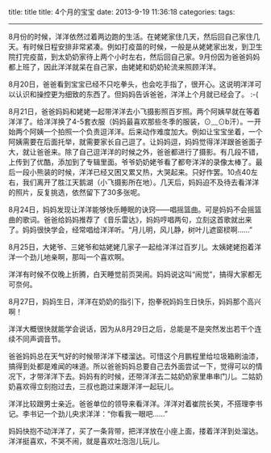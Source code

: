 


title: title
title: 4个月的宝宝
date: 2013-9-19 11:36:18
categories:
tags: 

---


8月份的时候，洋洋依然过着两边跑的生活。在姥姥家住几天，然后回自己家住几天。有时候日程安排非常紧凑。例如打疫苗的时候，一般是从姥姥家出发，到卫生院打完疫苗，到太奶奶家待上两个小时左右，然后回自己家。9月份因为爸爸妈妈都上班了，因此洋洋就呆在自己家，由姥姥和奶奶轮流来照顾洋洋。

8月20日，爸爸看到宝宝已经不只吃拳头，也会吃手指了，很开心。这说明洋洋可以认识和操控更为细致的东西了。但妈妈告诉爸爸，洋洋上个月就已经会了。 :-(

8月21日，爸爸妈妈和姥姥一起带洋洋去小飞摄影照百岁照。两个阿姨早就在等着洋洋了。给洋洋换了4-5套衣服（妈妈最喜欢那些冬季的服装，⊙﹏⊙b汗）。一开始两个阿姨一个拍照一个负责逗洋洋。后来动作难度加大。例如让宝宝坐着，一个阿姨需要在后面托举，就需要家长自己逗了。让妈妈逗，妈妈觉得洋洋跟爸爸面子大，就让爸爸来。除了自己逗洋洋的时候之外，爸爸都进行了摄影。有几段不错，上传到了优酷，添加到了专辑里面。爷爷奶奶姥爷看了都夸洋洋的录像太棒了。最后一段小熊装的时候，洋洋已经又困又累又热，大哭起来。只好作罢。10点40左右，我们离开了胜江天鹅湖（小飞摄影所在地）。几天后，妈妈迫不及待去看洋洋的照片，反复挑选，依然留下了30多张呢。

8月24日，妈妈发现让洋洋能够快乐睡眠的诀窍——唱摇篮曲。可是妈妈不会摇篮曲的歌词。爸爸给妈妈推荐了《音乐雷达》，妈妈哼唱两句，立刻这首歌就出来了。妈妈很快学会，经常唱给洋洋听。“月儿明，风儿静，树叶儿遮窗棂啊……”

8月25日，大姥爷、三姥爷和姑姥姥几家子一起给洋洋过百岁儿。太姨姥姥抱着洋洋一个劲儿地亲啊，那叫一个喜欢啊。

洋洋有时候不仅晚上折腾，白天睡觉前页哭闹。妈妈说这叫“闹觉”，搞得大家都无可奈何。

8月27日，妈妈生日，洋洋在奶奶的指引下，抱拳祝妈妈生日快乐，妈妈那个高兴啊！

洋洋大概很快就能学会说话，因为从8月29日之后，总能是不是突然发出若干个连续不同声调音节。

爸爸妈妈总在天气好的时候带洋洋下楼溜达。可惜这个月鹏程里给垃圾箱刷油漆，搞得到处都是难闻的味道。所以爸爸妈妈总要自己去外面尝试一下，觉得可以的情况下，才带洋洋下去。妈妈有的时候，还带洋洋去二姑奶奶家里串串门儿。二姑奶奶喜欢得立刻抱过去，三叔也跑过来跟洋洋一起玩儿。

洋洋比较跟男士亲近。爸爸单位的领导来看洋洋。洋洋对着崔院长笑，不搭理李书记。李书记一个劲儿央求洋洋：“你看我一眼吧……”

妈妈快抱不动洋洋了，买了一条背带，把洋洋放在小座上面，搂着洋洋到处溜达。洋洋挺喜欢，不哭不闹，就是喜欢吐泡泡儿玩儿。